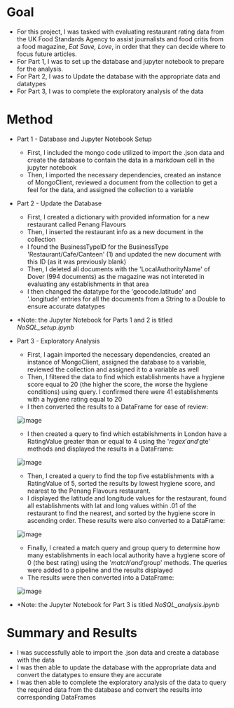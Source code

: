 # Goal
- For this project, I was tasked with evaluating restaurant rating data from the UK Food Standards Agency to assist journalists and food critis from a food magazine, *Eat Save, Love*, in order that they can decide where to focus future articles.
- For Part 1, I was to set up the database and jupyter notebook to prepare for the analysis.
- For Part 2, I was to Update the database with the appropriate data and datatypes
- For Part 3, I was to complete the exploratory analysis of the data


# Method
- Part 1 - Database and Jupyter Notebook Setup
  - First, I included the mongo code utilized to import the .json data and create the       database to contain the data in a markdown cell   in the jupyter notebook 
  - Then, I imported the necessary dependencies, created an instance of MongoClient,         reviewed a document from the collection to get a feel for the data, and assigned the       collection to a variable
- Part 2 - Update the Database
  - First, I created a dictionary with provided information for a new restaurant called     Penang Flavours
  - Then, I inserted the restaurant info as a new document in the collection
  - I found the BusinessTypeID for the BusinessType 'Restaurant/Cafe/Canteen' (1) and       updated the new document with this ID (as it was previously blank)
  - Then, I deleted all documents with the 'LocalAuthorityName' of Dover (994 documents)     as the magazine was not intereted in evaluating any establishments in that area
  - I then changed the datatype for the 'geocode.latitude' and '.longitude' entries for     all the documents from a String to a Double to ensure accurate datatypes
- *Note: the Jupyter Notebook for Parts 1 and 2 is titled *NoSQL_setup.ipynb*
- Part 3 - Exploratory Analysis
  - First, I again imported the necessary dependencies, created an instance of 
  MongoClient, assigned the database to a variable, reviewed the collection and assigned   it to a variable as well
  - Then, I filtered the data to find which establishments have a hygiene score equal to 
  20 (the higher the score, the worse the hygiene conditions) using query.  I confirmed 
  there were 41 establishments with a hygiene rating equal to 20
  - I then converted the results to a DataFrame for ease of review: 
  
  ![image](https://user-images.githubusercontent.com/120341249/228990957-4bc99314-811a-4e38-b67d-0dce17938513.png)

  - I then created a query to find which establishments in London have a RatingValue 
  greater than or equal to 4 using the '$regex' and '$gte' methods and displayed the 
  results in a DataFrame:
  
  ![image](https://user-images.githubusercontent.com/120341249/228991176-8728af7c-f29b-4911-a379-d0cc724eca7a.png)

  - Then, I created a query to find the top five establishments with a RatingValue of 5, 
  sorted the results by lowest hygiene score, and nearest to the Penang Flavours 
  restaurant.
  - I displayed the latitude and longitude values for the restaurant, found all 
  establishments with lat and long values within .01 of the restaurant to find the 
  nearest, and sorted by the hygiene score in ascending order.  These results were also 
  converted to a DataFrame:
  
  ![image](https://user-images.githubusercontent.com/120341249/228991502-aeccf62c-f8ea-40e9-88a7-49406c1b651d.png)

  - Finally, I created a match query and group query to determine how many 
  establishments in each local authority have a hygiene score of 0 (the best rating) 
  using the '$match' and '$group' methods.  The queries were added to a pipeline and the 
  results displayed
  - The results were then converted into a DataFrame:
  
  ![image](https://user-images.githubusercontent.com/120341249/228991627-76d90f39-cb59-4915-953f-d80f1dbfd3a5.png)
  
- *Note: the Jupyter Notebook for Part 3 is titled *NoSQL_analysis.ipynb*
  
# Summary and Results
- I was successfully able to import the .json data and create a database with the data
- I was then able to update the database with the appropriate data and convert the 
datatypes to ensure they are accurate
- I was then able to complete the exploratory analysis of the data to query the required data from the database and convert the results into corresponding DataFrames
